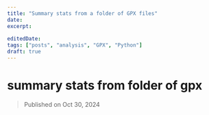```yaml
---
title: "Summary stats from a folder of GPX files"
date: 
excerpt: 
 
editedDate:
tags: ["posts", "analysis", "GPX", "Python"]
draft: true
---
```

# summary stats from folder of gpx

> Published on Oct 30, 2024


